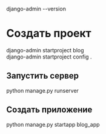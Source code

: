 django-admin --version   
   
# Создать проект   
django-admin startproject blog   
django-admin startproject config .   
   
## Запустить сервер   
python manage.py runserver   

## Создать приложение  
python manage.py startapp blog_app